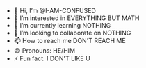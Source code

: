 - 👋 Hi, I’m @I-AM-CONFUSED
- 👀 I’m interested in EVERYTHING BUT MATH
- 🌱 I’m currently learning NOTHING
- 💞️ I’m looking to collaborate on NOTHING
- 📫 How to reach me DON'T REACH ME 
- 😄 Pronouns: HE/HIM
- ⚡ Fun fact: I DON'T LIKE U

<!---
I-AM-CONFUSED/I-AM-CONFUSED is a ✨ special ✨ repository because its `README.md` (this file) appears on your GitHub profile.
You can click the Preview link to take a look at your changes.
--->
